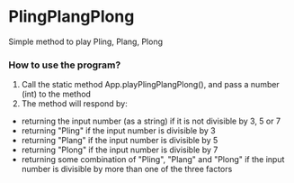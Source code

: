 # PlingPlangPlong
Simple method to play Pling, Plang, Plong

### How to use the program?

1. Call the static method App.playPlingPlangPlong(), and pass a number (int) to the method
2. The method will respond by:
- returning the input number (as a string) if it is not divisible by 3, 5 or 7
- returning "Pling" if the input number is divisible by 3
- returning "Plang" if the input number is divisible by 5
- returning "Plong" if the input number is divisible by 7
- returning some combination of "Pling", "Plang" and "Plong" if the input number is divisible by more than one of the three factors
